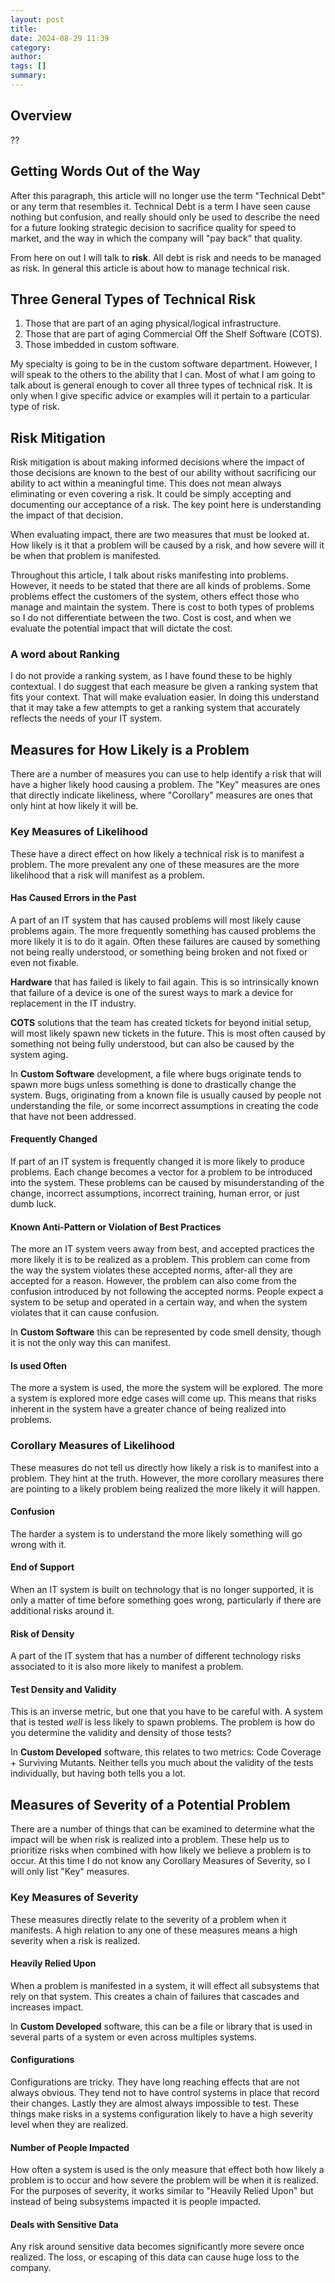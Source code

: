 ```yaml
---
layout: post
title: 
date: 2024-08-29 11:39
category: 
author: 
tags: []
summary: 
---
```


## Overview ##

??

## Getting Words Out of the Way ##

After this paragraph, this article will no longer use the term "Technical Debt" or any term that resembles it. Technical Debt is a term I have seen cause nothing but confusion, and really should only be used to describe the need for a future looking strategic decision to sacrifice quality for speed to market, and the way in which the company will "pay back" that quality.

From here on out I will talk to **risk**. All debt is risk and needs to be managed as risk. In general this article is about how to manage technical risk.

## Three General Types of Technical Risk ##

1. Those that are part of an aging physical/logical infrastructure.
1. Those that are part of aging Commercial Off the Shelf Software (COTS).
1. Those imbedded in custom software.

My specialty is going to be in the custom software department. However, I will speak to the others to the ability that I can. Most of what I am going to talk about is general enough to cover all three types of technical risk. It is only when I give specific advice or examples will it pertain to a particular type of risk.

## Risk Mitigation ##

Risk mitigation is about making informed decisions where the impact of those decisions are known to the best of our ability without sacrificing our ability to act within a meaningful time. This does not mean always eliminating or even covering a risk. It could be simply accepting and documenting our acceptance of a risk. The key point here is understanding the impact of that decision.

When evaluating impact, there are two measures that must be looked at. How likely is it that a problem will be caused by a risk, and how severe will it be when that problem is manifested.

Throughout this article, I talk about risks manifesting into problems. However, it needs to be stated that there are all kinds of problems. Some problems effect the customers of the system, others effect those who manage and maintain the system. There is cost to both types of problems so I do not differentiate between the two. Cost is cost, and when we evaluate the potential impact that will dictate the cost.

### A word about Ranking ###

I do not provide a ranking system, as I have found these to be highly contextual. I do suggest that each measure be given a ranking system that fits your context. That will make evaluation easier. In doing this understand that it may take a few attempts to get a ranking system that accurately reflects the needs of your IT system.

## Measures for How Likely is a Problem ##

There are a number of measures you can use to help identify a risk that will have a higher likely hood causing a problem. The "Key" measures are ones that directly indicate likeliness, where "Corollary" measures are ones that only hint at how likely it will be.

### Key Measures of Likelihood ###

These have a direct effect on how likely a technical risk is to manifest a problem. The more prevalent any one of these measures are the more likelihood that a risk will manifest as a problem.

#### Has Caused Errors in the Past ####

A part of an IT system that has caused problems will most likely cause problems again. The more frequently something has caused problems the more likely it is to do it again. Often these failures are caused by something not being really understood, or something being broken and not fixed or even not fixable.

**Hardware** that has failed is likely to fail again. This is so intrinsically known that failure of a device is one of the surest ways to mark a device for replacement in the IT industry.

**COTS** solutions that the team has created tickets for beyond initial setup, will most likely spawn new tickets in the future. This is most often caused by something not being fully understood, but can also be caused by the system aging.

In **Custom Software** development, a file where bugs originate tends to spawn more bugs unless something is done to drastically change the system. Bugs, originating from a known file is usually caused by people not understanding the file, or some incorrect assumptions in creating the code that have not been addressed.

#### Frequently Changed ####

If part of an IT system is frequently changed it is more likely to produce problems. Each change becomes a vector for a problem to be introduced into the system. These problems can be caused by misunderstanding of the change, incorrect assumptions, incorrect training, human error, or just dumb luck.

#### Known Anti-Pattern or Violation of Best Practices ####

The more an IT system veers away from best, and accepted practices the more likely it is to be realized as a problem. This problem can come from the way the system violates these accepted norms, after-all they are accepted for a reason. However, the problem can also come from the confusion introduced by not following the accepted norms. People expect a system to be setup and operated in a certain way, and when the system violates that it can cause confusion.

In **Custom Software** this can be represented by code smell density, though it is not the only way this can manifest.

#### Is used Often ####

The more a system is used, the more the system will be explored. The more a system is explored more edge cases will come up. This means that risks inherent in the system have a greater chance of being realized into problems.

### Corollary Measures of Likelihood ###

These measures do not tell us directly how likely a risk is to manifest into a problem. They hint at the truth. However, the more corollary measures there are pointing to a likely problem being realized the more likely it will happen.

#### Confusion ####

The harder a system is to understand the more likely something will go wrong with it.

#### End of Support ####

When an IT system is built on technology that is no longer supported, it is only a matter of time before something goes wrong, particularly if there are additional risks around it.

#### Risk of Density ####

A part of the IT system that has a number of different technology risks associated to it is also more likely to manifest a problem.

#### Test Density and Validity ####

This is an inverse metric, but one that you have to be careful with. A system that is tested _well_ is less likely to spawn problems. The problem is how do you determine the validity and density of those tests?

In **Custom Developed** software, this relates to two metrics: Code Coverage + Surviving Mutants. Neither tells you much about the validity of the tests individually, but having both tells you a lot.

## Measures of Severity of a Potential Problem ##

There are a number of things that can be examined to determine what the impact will be when risk is realized into a problem. These help us to prioritize risks when combined with how likely we believe a problem is to occur. At this time I do not know any Corollary Measures of Severity, so I will only list "Key" measures.

### Key Measures of Severity ###

These measures directly relate to the severity of a problem when it manifests. A high relation to any one of these measures means a high severity when a risk is realized.

#### Heavily Relied Upon ####

When a problem is manifested in a system, it will effect all subsystems that rely on that system. This creates a chain of failures that cascades and increases impact.

In **Custom Developed** software, this can be a file or library that is used in several parts of a system or even across multiples systems.

#### Configurations ####

Configurations are tricky. They have long reaching effects that are not always obvious. They tend not to have control systems in place that record their changes. Lastly they are almost always impossible to test. These things make risks in a systems configuration likely to have a high severity level when they are realized.

#### Number of People Impacted ####

How often a system is used is the only measure that effect both how likely a problem is to occur and how severe the problem will be when it is realized. For the purposes of severity, it works similar to "Heavily Relied Upon" but instead of being subsystems impacted it is people impacted.

#### Deals with Sensitive Data ####

Any risk around sensitive data becomes significantly more severe once realized. The loss, or escaping of this data can cause huge loss to the company.
